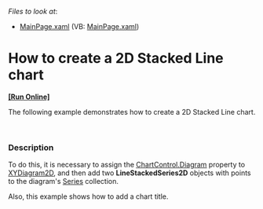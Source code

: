 <!-- default file list -->
*Files to look at*:

* [MainPage.xaml](./CS/StackedLineChart/MainPage.xaml) (VB: [MainPage.xaml](./VB/StackedLineChart/MainPage.xaml))
<!-- default file list end -->
# How to create a 2D Stacked Line chart
<!-- run online -->
**[[Run Online]](https://codecentral.devexpress.com/e3713)**
<!-- run online end -->


<p>The following example demonstrates how to create a 2D Stacked Line chart.</p><br />



<h3>Description</h3>

<p>To do this, it is necessary to assign the <a href="http://help.devexpress.com/#Silverlight/DevExpressXpfChartsChartControl_Diagramtopic"><u>ChartControl.Diagram</u></a>  property to <a href="http://help.devexpress.com/#Silverlight/clsDevExpressXpfChartsXYDiagram2Dtopic"><u>XYDiagram2D</u></a>, and then add two <strong>LineStackedSeries2D</strong> objects with points to the diagram&#39;s <a href="http://help.devexpress.com/#Silverlight/DevExpressXpfChartsDiagram_Seriestopic"><u>Series</u></a> collection. </p><p>Also, this example shows how to add a chart title.</p><br />


<br/>


